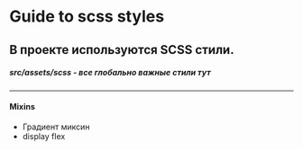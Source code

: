 # Guide to scss styles
## В проекте используются SCSS стили.
##### src/assets/scss - все глобально важные стили тут
------
#### Mixins
 - Градиент миксин
 - display flex